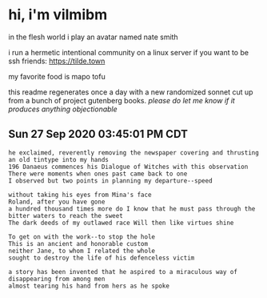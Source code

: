 # hi, i'm vilmibm

in the flesh world i play an avatar named nate smith

i run a hermetic intentional community on a linux server if you want to be ssh friends: https://tilde.town

my favorite food is mapo tofu

this readme regenerates once a day with a new randomized sonnet cut up from a bunch of project gutenberg books.
_please do let me know if it produces anything objectionable_

## Sun 27 Sep 2020 03:45:01 PM CDT

    he exclaimed, reverently removing the newspaper covering and thrusting an old tintype into my hands
    196 Danaeus commences his Dialogue of Witches with this observation
    There were moments when ones past came back to one
    I observed but two points in planning my departure--speed
    
    without taking his eyes from Mina's face
    Roland, after you have gone
    a hundred thousand times more do I know that he must pass through the bitter waters to reach the sweet
    The dark deeds of my outlawed race Will then like virtues shine
    
    To get on with the work--to stop the hole
    This is an ancient and honorable custom
    neither Jane, to whom I related the whole
    sought to destroy the life of his defenceless victim
    
    a story has been invented that he aspired to a miraculous way of disappearing from among men
    almost tearing his hand from hers as he spoke
